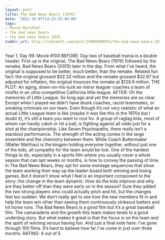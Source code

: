 ```yaml
---
layout: post
title: The Bad News Bears (1976)
date: '2012-10-07T14:23:33-04:00'
tags:
- Movie Marathon
- the bad news bears
- the bad news bears 1976
tumblr_url: http://reelmatt.com/post/33098309974/the-bad-news-bears-1976
---
```

Year 1, Day 99: Movie #100
BEFORE: Day two of baseball mania is a double header. First up is the original, The Bad News Bears (1976) followed by the remake, Bad News Bears (2005) later in the day. From what I’ve heard, the original is supposed to be better, much better, than the remake. Related fun fact: the original grossed $32.32 million and the remake grossed $32.87 but adjusted for inflation, the original trounces the remake at $129.9 million.
THE PLOT: An aging, down-on-his-luck ex-minor leaguer coaches a team of misfits in an ultra-competitive California little league.
AFTER: Oh the memories of Little League. So long ago and yet the memories are so clear. Except when I played we didn’t have drunk coaches, racist teammates, or smoking criminals on our team.
Even though it’s not very realistic of what an actual Little League team is like (maybe it was like this in the 1970s but I doubt it), it’s still a team you want to root for. A group of ragtag kids, most of whom can hardly catch or hit a ball, is fighting against all odds just for a shot at the championship. Like Seven Psychopaths, there really isn’t a standout performance. The strength of the acting comes in the large ensemble and the chemistry between them. While Coach Buttermaker (Walter Matthau) is the kingpin holding everyone together, without just one of the kids, all sympathy for the team would be lost.
One of the hardest things to do, especially in a sports film where you usually cover a whole season that can last weeks or months, is how to convey the passing of time. In The Bad News Bears, they opt for some montage sequences that show the team working their way up the leader-board both winning and losing games. But it doesn’t show what I feel is an important component to the story: the change in the team dynamic. How do the kids improve and why are they better off than they were early on in the season? Sure they added the two strong players who could actually pitch and hit, but the changes feel too sudden. We don’t really get to see how the new members fit in and help the team win other than seeing them continuously strikeout batters and hit home runs.
The Bad News Bears is a good film but it’s a great baseball film. The camaraderie and the growth this team makes lends to a good underdog story. But what makes it great is that the focus is on the team and the spirit of winning versus having fun. And just a final note here: I’ve gone through 100 films. It’s hard to believe how far I’ve come in just over three months.
RATING: 4 out of 5
